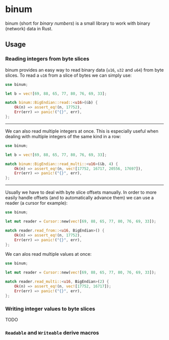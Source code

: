 # binum

binum (short for *binary numbers*) is a small library to work with binary (network) data in Rust.

## Usage

### Reading integers from byte slices

binum provides an easy way to read binary data (`u16`, `u32` and `u64`) from byte slices. To read a `u16` from a slice
of bytes we can simply use:

```rust
use binum;

let b = vec![69, 88, 65, 77, 80, 76, 69, 33];

match binum::BigEndian::read::<u16>(&b) {
    Ok(n) => assert_eq!(n, 17752),
    Err(err) => panic!("{}", err),
};
```

---

We can also read multiple integers at once. This is especially useful when dealing with multiple integers of the same
kind in a row:

```rust
use binum;

let b = vec![69, 88, 65, 77, 80, 76, 69, 33];

match binum::BigEndian::read_multi::<u16>(&b, 4) {
    Ok(n) => assert_eq!(n, vec![17752, 16717, 20556, 17697]),
    Err(err) => panic!("{}", err),
};
```

---

Usually we have to deal with byte slice offsets manually. In order to more easily handle offsets (and to automatically
advance them) we can use a reader (a cursor for example):

```rust
use binum;

let mut reader = Cursor::new(vec![69, 88, 65, 77, 80, 76, 69, 33]);

match reader.read_from::<u16, BigEndian>() {
    Ok(n) => assert_eq!(n, 17752),
    Err(err) => panic!("{}", err),
};
```

We can alos read multiple values at once:

```rust
use binum;

let mut reader = Cursor::new(vec![69, 88, 65, 77, 80, 76, 69, 33]);

match reader.read_multi::<u16, BigEndian>(2) {
    Ok(n) => assert_eq!(n, vec![17752, 16717]);
    Err(err) => panic!("{}", err),
};
```

### Writing integer values to byte slices

TODO

### `Readable` and `Writeable` derive macros